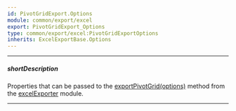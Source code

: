 ```yaml
---
id: PivotGridExport.Options
module: common/export/excel
export: PivotGridExport_Options
type: common/export/excel:PivotGridExportOptions
inherits: ExcelExportBase.Options
---
```

---
##### shortDescription
Properties that can be passed to the [exportPivotGrid(options)](/api-reference/50%20Common/utils/excelExporter/exportPivotGrid(options).md '/Documentation/ApiReference/Common/Utils/excelExporter/#exportPivotGridoptions') method from the [excelExporter](/api-reference/50%20Common/utils/excelExporter '/Documentation/ApiReference/Common/Utils/excelExporter/') module.

---
<!-- Description goes here -->